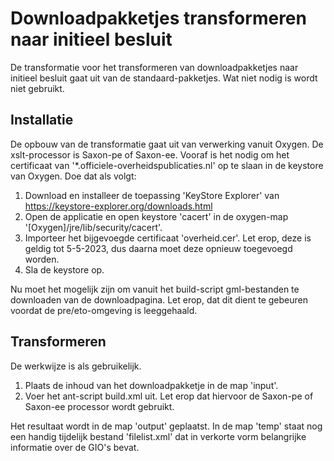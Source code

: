 # Downloadpakketjes transformeren naar initieel besluit
De transformatie voor het transformeren van downloadpakketjes naar initieel besluit gaat uit van de standaard-pakketjes. Wat niet nodig is wordt niet gebruikt.

## Installatie
De opbouw van de transformatie gaat uit van verwerking vanuit Oxygen. De xslt-processor is Saxon-pe of Saxon-ee. Vooraf is het nodig om het certificaat van '*.officiele-overheidspublicaties.nl' op te slaan in de keystore van Oxygen. Doe dat als volgt:
1. Download en installeer de toepassing 'KeyStore Explorer' van https://keystore-explorer.org/downloads.html
2. Open de applicatie en open keystore 'cacert' in de oxygen-map '[Oxygen]/jre/lib/security/cacert'.
3. Importeer het bijgevoegde certificaat 'overheid.cer'. Let erop, deze is geldig tot 5-5-2023, dus daarna moet deze opnieuw toegevoegd worden.
4. Sla de keystore op.

Nu moet het mogelijk zijn om vanuit het build-script gml-bestanden te downloaden van de downloadpagina. Let erop, dat dit dient te gebeuren voordat de pre/eto-omgeving is leeggehaald.

## Transformeren
De werkwijze is als gebruikelijk.
1. Plaats de inhoud van het downloadpakketje in de map 'input'.
2. Voer het ant-script build.xml uit. Let erop dat hiervoor de Saxon-pe of Saxon-ee processor wordt gebruikt.

Het resultaat wordt in de map 'output' geplaatst. In de map 'temp' staat nog een handig tijdelijk bestand 'filelist.xml' dat in verkorte vorm belangrijke informatie over de GIO's bevat.